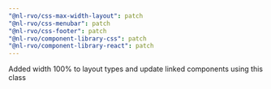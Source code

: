 ```yaml
---
"@nl-rvo/css-max-width-layout": patch
"@nl-rvo/css-menubar": patch
"@nl-rvo/css-footer": patch
"@nl-rvo/component-library-css": patch
"@nl-rvo/component-library-react": patch
---
```


Added width 100% to layout types and update linked components using this class
